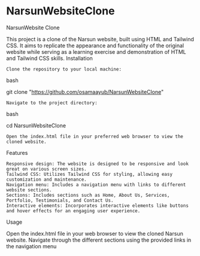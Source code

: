 # NarsunWebsiteClone

NarsunWebsite Clone

This project is a clone of the Narsun website, built using HTML and Tailwind CSS. It aims to replicate the appearance and functionality of the original website while serving as a learning exercise and demonstration of HTML and Tailwind CSS skills.
Installation

    Clone the repository to your local machine:

bash

git clone "https://github.com/osamaayub/NarsunWebsiteClone"

    Navigate to the project directory:

bash

cd NarsunWebsiteClone

    Open the index.html file in your preferred web browser to view the cloned website.

Features

    Responsive design: The website is designed to be responsive and look great on various screen sizes.
    Tailwind CSS: Utilizes Tailwind CSS for styling, allowing easy customization and maintenance.
    Navigation menu: Includes a navigation menu with links to different website sections.
    Sections: Includes sections such as Home, About Us, Services, Portfolio, Testimonials, and Contact Us.
    Interactive elements: Incorporates interactive elements like buttons and hover effects for an engaging user experience.

Usage

Open the index.html file in your web browser to view the cloned Narsun website. Navigate through the different sections using the provided links in the navigation menu
